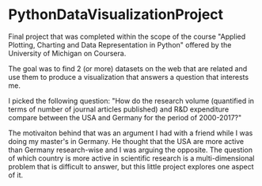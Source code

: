 # PythonDataVisualizationProject
Final project that was completed within the scope of the course "Applied Plotting, Charting and Data Representation in Python" offered by the University of Michigan on Coursera.

The goal was to find 2 (or more) datasets on the web that are related and use them to produce a visualization that answers a question that interests me.

I picked the following question: "How do the research volume (quantified in terms of number of journal articles published) and R&D expenditure compare between the USA and Germany for the period of 2000-2017?"

The motivaiton behind that was an argument I had with a friend while I was doing my master's in Germany. He thought that the USA are more active than Germany research-wise and 
I was arguing the opposite. The question of which country is more active in scientific research is a multi-dimensional problem that is difficult to answer, but this little project 
explores one aspect of it.
